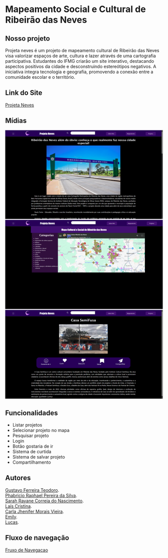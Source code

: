 # Mapeamento Social e Cultural de Ribeirão das Neves

## Nosso projeto
Projeta neves é um projeto de mapeamento cultural de Ribeirão das Neves visa valorizar espaços de arte, cultura e lazer através de uma cartografia participativa. Estudantes do IFMG criarão um site interativo, destacando aspectos positivos da cidade e desconstruindo estereótipos negativos. A iniciativa integra tecnologia e geografia, promovendo a conexão entre a comunidade escolar e o território.

## Link do Site

[Projeta Neves](https://gustavofteo.github.io/MapeamentoSocialECulturalDeRibeiraoDasNeves/)

## Mídias
![sobrenos](readme/sobrenos.png)
![mapeamento](readme/mapeamento.png)
![projeto](readme/projeto.png)

## Funcionalidades 
* Listar projetos  
* Selecionar projeto no mapa  
* Pesquisar projeto
* Login
* Botão gostaria de ir
* Sistema de curtida
* Sistema de salvar projeto
* Compartilhamento

## Autores
[Gustavo Ferreira Teodoro](https://gustavofteo.github.com).  
[Phabricio Raphael Pereira da Silva](https://github.com/pharafa).  
[Sarah Rayane Correia do Nascimento](https://github.com/SarahRayane11).  
[Laís Cristina](https://gustavofteo.github.io/MapeamentoSocialECulturalDeRibeiraoDasNeves/).  
[Carla Jhenifer Morais Vieira](https://gustavofteo.github.io/MapeamentoSocialECulturalDeRibeiraoDasNeves/).  
[Emily](https://gustavofteo.github.io/MapeamentoSocialECulturalDeRibeiraoDasNeves/).  
[Lucas](https://gustavofteo.github.io/MapeamentoSocialECulturalDeRibeiraoDasNeves/).  

## Fluxo de navegação

[Fruxo de Navegacao](https://gustavofteo.github.io/MapeamentoSocialECulturalDeRibeiraoDasNeves/)
